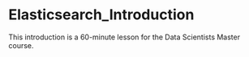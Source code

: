 # Elasticsearch_Introduction
This introduction is a 60-minute lesson for the Data Scientists Master course.
